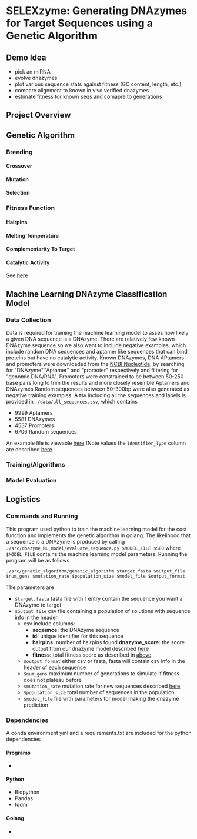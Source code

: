 SELEXzyme: Generating DNAzymes for Target Sequences using a Genetic Algorithm
=============================================================================

## Demo Idea
- pick an miRNA
- evolve dnazymes
- plot various sequence stats against fitness (GC content, length, etc.)
- compare alignment to known in vivo verified dnazymes
- estimate fitness for known seqs and comapre to generations

## Project Overview

## Genetic Algorithm

### Breeding

#### Crossover

#### Mutation

#### Selection

### Fitness Function

#### Hairpins

#### Melting Temperature

#### Complementarity To Target

#### Catalytic Activity
See [here](#machine-learning-dnazyme-classification-model)

## Machine Learning DNAzyme Classification Model

### Data Collection
Data is required for training the machine learning model to asses how likely a given DNA sequence is a DNAzyme.
There are relatively few known DNAzyme sequence so we also want to include negative examples, which include random DNA sequences and aptamer like sequences that can bind proteins but have no catalytic activity.
Known DNAzymes, DNA APtamers and promoters were downloaded from the [NCBI Nucleotide](https://www.ncbi.nlm.nih.gov/nuccore/), by searching for "DNAzyme","Aptamer" and "promoter" respectively and filtering for "genomic DNA/RNA".
Promoters were constrained to be between 50-250 base pairs long to trim the results and more closely resemble Aptamers and DNAzymes
Random sequences between 50-300bp were also generated as negative training examples.
A tsv including all the sequences and labels is provided in `./data/all_sequences.csv`, which contains
 - 9999 Aptamers
 - 5581 DNAzymes
 - 4537 Promoters
 - 6706 Random sequences

An example file is viewable [here](./data/example_training_data.tsv)
(Note values the `Identifier_Type` column are described [here](https://en.wikipedia.org/wiki/FASTA_format#NCBI_identifiers).

### Training/Algorithms

### Model Evaluation

## Logistics

### Commands and Running
This program used python to train the machine learning model for the cost function and implements the genetic algorithm in golang.
The likelihood that a sequence is a DNAzyme is produced by calling `./src/dnazyme_ML_model/evaluate_sequence.py $MODEL_FILE $SEQ` where `$MODEL_FILE` contains the machine learning model parameters.
Running the program will be as follows

`./src/genetic_algorithm/genetic_algorithm $target.fasta $output_file $num_gens $mutation_rate $population_size $model_file $output_format`

The parameters are
 - `$target.fasta` fasta file with 1 entry contain the sequence you want a DNAzyme to target
 - `$output_file` csv file containing a population of solutions with sequence info in the header
   - csv include columns:
     - __seqeunce:__ the DNAzyme sequence
     - __id:__ unique identifier for this sequence
     - __hairpins:__ number of hairpins found
       __dnazyme_score:__ the score output from our dnazyme model described [here](#machine-learning-dnazyme-classification-model)
     - __fitness:__ total fitness score as described in [above](#fitness-function)
   - `$output_format` either csv or fasta, fasta will contain csv info in the header of each sequence
   - `$num_gens` maximum number of generations to simulate if fitness does not plateau before
   - `$mutation_rate` mutation rate for new sequences described [here](#mutation)
   - `$population_size` total number of sequences in the population
   - `$model_file` file with parameters for model making the dnazyme prediction

### Dependencies
A conda environment yml and a requirements.txt are included for the python dependencies

#### Programs
 -

#### Python
 - Biopython
 - Pandas
 - tqdm

#### Golang
 -

